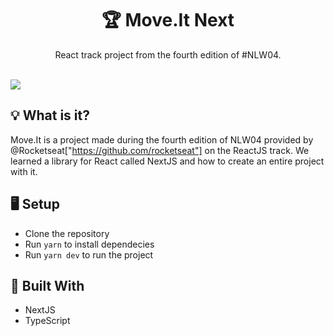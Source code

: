 <h1 align="center">🏆 Move.It Next</h1>
<p align="center"> React track project from the fourth edition of #NLW04. </p>

</br>

<img src="./.github/moveit.gif" align="center" />

</br>

## 💡 What is it?
Move.It is a project made during the fourth edition of NLW04 provided by @Rocketseat["https://github.com/rocketseat"] on the ReactJS track. We learned a library for React called NextJS and how to create an entire project with it.

## 🖥 Setup
- Clone the repository
- Run `yarn` to install dependecies
- Run `yarn dev` to run the project

## 🚧 Built With
- NextJS
- TypeScript
